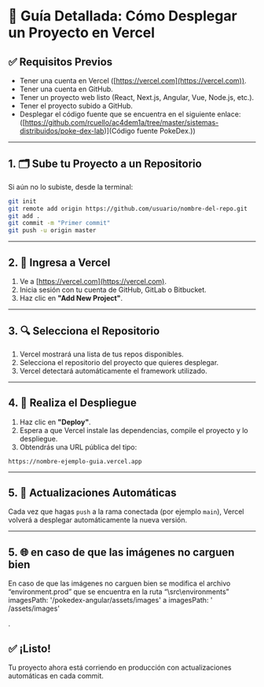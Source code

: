 
# 🚀 Guía Detallada: Cómo Desplegar un Proyecto en Vercel

## ✅ Requisitos Previos

- Tener una cuenta en Vercel ([https://vercel.com](https://vercel.com)).
- Tener una cuenta en GitHub.
- Tener un proyecto web listo (React, Next.js, Angular, Vue, Node.js, etc.).
- Tener el proyecto subido a GitHub.
- Desplegar el código fuente que se encuentra en el siguiente enlace: ([https://github.com/rcuello/ac4dem1a/tree/master/sistemas-distribuidos/poke-dex-lab)](Código fuente
PokeDex.))

---

## 1. 🗂 Sube tu Proyecto a un Repositorio

Si aún no lo subiste, desde la terminal:

```bash
git init
git remote add origin https://github.com/usuario/nombre-del-repo.git
git add .
git commit -m "Primer commit"
git push -u origin master
```

---

## 2. 🔐 Ingresa a Vercel

1. Ve a [https://vercel.com](https://vercel.com).
2. Inicia sesión con tu cuenta de GitHub, GitLab o Bitbucket.
3. Haz clic en **"Add New Project"**.

---

## 3. 🔍 Selecciona el Repositorio

1. Vercel mostrará una lista de tus repos disponibles.
2. Selecciona el repositorio del proyecto que quieres desplegar.
3. Vercel detectará automáticamente el framework utilizado.

---

## 4. 🚀 Realiza el Despliegue

1. Haz clic en **"Deploy"**.
2. Espera a que Vercel instale las dependencias, compile el proyecto y lo despliegue.
3. Obtendrás una URL pública del tipo:

```
https://nombre-ejemplo-guia.vercel.app
```

---

## 5. 🔁 Actualizaciones Automáticas

Cada vez que hagas `push` a la rama conectada (por ejemplo `main`), Vercel volverá a desplegar automáticamente la nueva versión.

---


## 5. 🌐 en caso de que las imágenes no carguen bien 

En caso de que las imágenes no carguen bien se modifica el archivo “environment.prod” que se encuentra en la ruta “\src\environments”  
imagesPath: '/pokedex-angular/assets/images' 
a 
imagesPath: ' /assets/images'

.


## ✅ ¡Listo!

Tu proyecto ahora está corriendo en producción con actualizaciones automáticas en cada commit.
